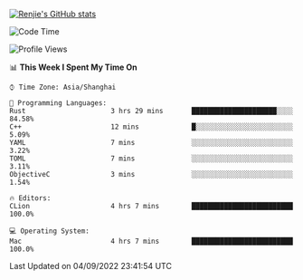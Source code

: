 [![Renjie's GitHub stats](https://github-readme-stats.vercel.app/api?username=liurenjie1024&show_icons=true&theme=chartreuse-dark)](https://github.com/anuraghazra/github-readme-stats)

<!--START_SECTION:waka-->
![Code Time](http://img.shields.io/badge/Code%20Time-136%20hrs%2057%20mins-blue)

![Profile Views](http://img.shields.io/badge/Profile%20Views-15-blue)

📊 **This Week I Spent My Time On** 

```text
⌚︎ Time Zone: Asia/Shanghai

💬 Programming Languages: 
Rust                     3 hrs 29 mins       █████████████████████░░░░   84.58% 
C++                      12 mins             █░░░░░░░░░░░░░░░░░░░░░░░░   5.09% 
YAML                     7 mins              ░░░░░░░░░░░░░░░░░░░░░░░░░   3.22% 
TOML                     7 mins              ░░░░░░░░░░░░░░░░░░░░░░░░░   3.11% 
ObjectiveC               3 mins              ░░░░░░░░░░░░░░░░░░░░░░░░░   1.54%

🔥 Editors: 
CLion                    4 hrs 7 mins        █████████████████████████   100.0%

💻 Operating System: 
Mac                      4 hrs 7 mins        █████████████████████████   100.0%

```


 Last Updated on 04/09/2022 23:41:54 UTC
<!--END_SECTION:waka-->

